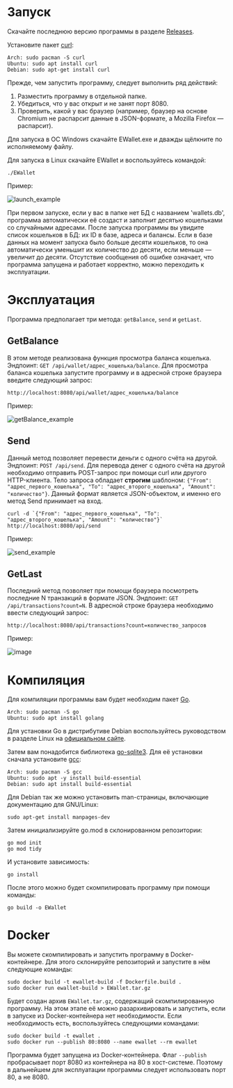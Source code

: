 # Запуск
Скачайте последнюю версию программы в разделе [Releases](https://github.com/disc0ba11/EWallet/releases).

Установите пакет [curl](https://github.com/curl/curl):

	Arch: sudo pacman -S curl
	Ubuntu: sudo apt install curl
	Debian: sudo apt-get install curl
<!-- Программа написана на языке golang, поэтому для её запуска Для её компиляции у вас должны быть установлены:
1. Пакет go: https://go.dev/doc/install
2. Библиотека go-sqlite3: https://github.com/mattn/go-sqlite3 -->

Прежде, чем запустить программу, следует выполнить ряд действий:
1. Разместить программу в отдельной папке.
2. Убедиться, что у вас открыт и не занят порт 8080.
3. Проверить, какой у вас браузер (например, браузер на основе Chromium не распарсит данные в JSON-формате, а Mozilla Firefox — распарсит).

Для запуска в ОС Windows скачайте EWallet.exe и дважды щёлкните по исполняемому файлу.

Для запуска в Linux скачайте EWallet и воспользуйтесь командой:

	./EWallet
Пример:

![launch_example](https://user-images.githubusercontent.com/114620640/208523135-f1246ed4-6a8a-4325-819e-62d1bc44f045.png)

При первом запуске, если у вас в папке нет БД с названием 'wallets.db', программа автоматически её создаст и заполнит десятью кошельками со случайными адресами. После запуска программы вы увидите список кошельков в БД: их ID в базе, адреса и балансы. Если в базе данных на момент запуска было больше десяти кошельков, то она автоматически уменьшит их количество до десяти, если меньше — увеличит до десяти. Отсутствие сообщения об ошибке означает, что программа запущена и работает корректно, можно переходить к эксплуатации.

# Эксплуатация
Программа предполагает три метода: `getBalance`, `send` и `getLast`.

## GetBalance
В этом методе реализована функция просмотра баланса кошелька. Эндпоинт: `GET /api/wallet/адрес_кошелька/balance`. Для просмотра баланса кошелька запустите программу и в адресной строке браузера введите следующий запрос:

	http://localhost:8080/api/wallet/адрес_кошелька/balance
Пример:

![getBalance_example](https://user-images.githubusercontent.com/114620640/208523228-eafb0570-56bd-4ffe-b3dc-50efd8096a7a.png)


## Send
Данный метод позволяет перевести деньги с одного счёта на другой. Эндпоинт: `POST /api/send`. Для перевода денег с одного счёта на другой необходимо отправить POST-запрос при помощи curl или другого HTTP-клиента. Тело запроса обладает **строгим** шаблоном: `{"From": "адрес_первого_кошелька", "To": "адрес_второго_кошелька", "Amount": "количество"}`. Данный формат является JSON-объектом, и именно его метод Send принимает на вход.

	curl -d `{"From": "адрес_первого_кошелька", "To": "адрес_второго_кошелька", "Amount": "количество"}` http://localhost:8080/api/send

Пример:

![send_example](https://user-images.githubusercontent.com/114620640/208523247-af785941-ae7e-4f6b-99d2-087feae40595.png)


## GetLast
Последний метод позволяет при помощи браузера посмотреть последние N транзакций в формате JSON. Эндпоинт: `GET /api/transactions?count=N`. В адресной строке браузера необходимо ввести следующий запрос:

	http://localhost:8080/api/transactions?count=количество_запросов
Пример:

![image](https://user-images.githubusercontent.com/114620640/208523407-1d77b732-a9e8-4b82-90bb-68c52eacec97.png)


# Компиляция
Для компиляции программы вам будет необходим пакет [Go](https://github.com/golang/go).

	Arch: sudo pacman -S go
	Ubuntu: sudo apt install golang
Для установки Go в дистрибутиве Debian воспользуйтесь руководством в разделе Linux на [официальном сайте](https://go.dev/doc/install).

Затем вам понадобится библиотека [go-sqlite3](https://github.com/mattn/go-sqlite3). Для её установки сначала установите [gcc](https://gcc.gnu.org/):

	Arch: sudo pacman -S gcc
	Ubuntu: sudo apt -y install build-essential
	Debian: sudo apt install build-essential
Для Debian так же можно установить man-страницы, включающие документацию для GNU/Linux:

	sudo apt-get install manpages-dev
Затем инициализируйте go.mod в склонированном репозитории:

	go mod init
	go mod tidy
И установите зависимость:

	go install
После этого можно будет скомпилировать программу при помощи команды:

	go build -o EWallet

# Docker
Вы можете скомпилировать и запустить программу в Docker-контейнере. Для этого склонируйте репозиторий и запустите в нём следующие команды:

	sudo docker build -t ewallet-build -f Dockerfile.build .
	sudo docker run ewallet-build > EWallet.tar.gz
Будет создан архив `EWallet.tar.gz`, содержащий скомпилированную программу. На этом этапе её можно разархивировать и запустить, если в запуске из Docker-контейнера нет необходимости. Если необходимость есть, воспользуйтесь следующими командами:

	sudo docker build -t ewallet .
	sudo docker run --publish 80:8080 --name ewallet --rm ewallet
Программа будет запущена из Docker-контейнера. Флаг `--publish` пробрасывает порт 8080 из контейнера на 80 в хост-системе. Поэтому в дальнейшем для эксплуатации программы следует использовать порт 80, а не 8080.
